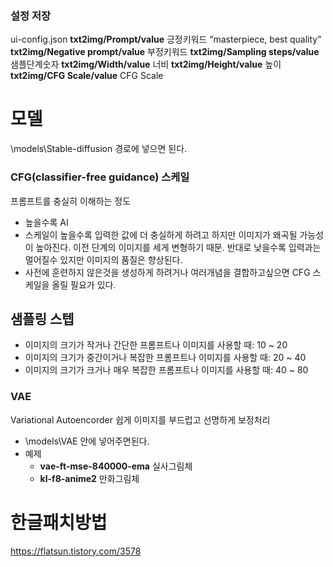 ### 설정 저장
ui-config.json
**txt2img/Prompt/value** 긍정키워드  “masterpiece, best quality”
**txt2img/Negative prompt/value** 부정키워드
**txt2img/Sampling steps/value** 샘플단계숫자
**txt2img/Width/value** 너비
**txt2img/Height/value** 높이
**txt2img/CFG Scale/value** CFG Scale


# 모델
\\models\\Stable-diffusion 경로에 넣으면 된다.

### CFG(classifier-free guidance) 스케일
프롬프트를 충실히 이해하는 정도
- 높을수록 AI
- 스케일이 높을수록 입력한 값에 더 충실하게 하려고 하지만 이미지가 왜곡될 가능성이 높아진다. 이전 단계의 이미지를 세게 변형하기 때문. 반대로 낮을수록 입력과는 멀어질수 있지만 이미지의 품질은 향상된다.
- 사전에 훈련하지 않은것을 생성하게 하려거나 여러개념을 결합하고싶으면 CFG 스케일을 올릴 필요가 있다.


## 샘플링 스텝
- 이미지의 크기가 작거나 간단한 프롬프트나 이미지를 사용할 때: 10 ~ 20
- 이미지의 크기가 중간이거나 복잡한 프롬프트나 이미지를 사용할 때: 20 ~ 40
- 이미지의 크기가 크거나 매우 복잡한 프롬프트나 이미지를 사용할 때: 40 ~ 80

### VAE
Variational Autoencorder
쉽게 이미지를 부드럽고 선명하게 보정처리
- \\models\\VAE 안에 넣어주면된다.
- 예제
	- **vae-ft-mse-840000-ema** 실사그림체
	- **kl-f8-anime2** 만화그림체

# 한글패치방법
https://flatsun.tistory.com/3578